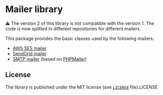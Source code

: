# Mailer library

:warning: The version 2 of this library is not compatible with the version 1. The code is now splitted in different repositories for different mailers. 

This package provides the basic classes used by the following mailers:
* [AWS SES mailer](https://github.com/CodeIncHQ/AwsSesMailer)
* [SendGrid mailer](https://github.com/CodeIncHQ/SendGridMailer)
* [SMTP mailer](https://github.com/CodeIncHQ/SmtpMailer) (based on [PHPMailer](https://github.com/PHPMailer/PHPMailer))

## License

The library is published under the MIT license (see [`LICENSE`](LICENSE) file).LICENSE